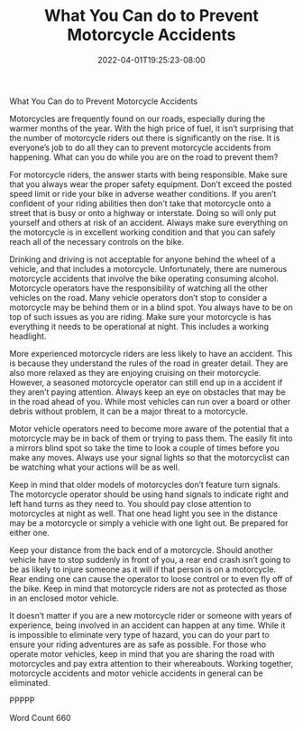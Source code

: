 ﻿---
title: "What You Can do to Prevent Motorcycle Accidents"
date: 2022-04-01T19:25:23-08:00
description: "Motorcycles and Scooters Tips for Web Success"
featured_image: "/images/Motorcycles and Scooters.jpg"
tags: ["Motorcycles and Scooters"]
---

What You Can do to Prevent Motorcycle Accidents

Motorcycles are frequently found on our roads, especially during the warmer months of the year. With the high price of fuel, it isn’t surprising that the number of motorcycle riders out there is significantly on the rise. It is everyone’s job to do all they can to prevent motorcycle accidents from happening. What can you do while you are on the road to prevent them? 

For motorcycle riders, the answer starts with being responsible. Make sure that you always wear the proper safety equipment. Don’t exceed the posted speed limit or ride your bike in adverse weather conditions. If you aren’t confident of your riding abilities then don’t take that motorcycle onto a street that is busy or onto a highway or interstate. Doing so will only put yourself and others at risk of an accident. Always make sure everything on the motorcycle is in excellent working condition and that you can safely reach all of the necessary controls on the bike.

Drinking and driving is not acceptable for anyone behind the wheel of a vehicle, and that includes a motorcycle. Unfortunately, there are numerous motorcycle accidents that involve the bike operating consuming alcohol. Motorcycle operators have the responsibility of watching all the other vehicles on the road. Many vehicle operators don’t stop to consider a motorcycle may be behind them or in a blind spot. You always have to be on top of such issues as you are riding. Make sure your motorcycle is has everything it needs to be operational at night. This includes a working headlight. 

More experienced motorcycle riders are less likely to have an accident. This is because they understand the rules of the road in greater detail. They are also more relaxed as they are enjoying cruising on their motorcycle. However, a seasoned motorcycle operator can still end up in a accident if they aren’t paying attention. Always keep an eye on obstacles that may be in the road ahead of you. While most vehicles can run over a board or other debris without problem, it can be a major threat to a motorcycle. 

Motor vehicle operators need to become more aware of the potential that a motorcycle may be in back of them or trying to pass them. The easily fit into a mirrors blind spot so take the time to look a couple of times before you make any moves. Always use your signal lights so that the motorcyclist can be watching what your actions will be as well.

Keep in mind that older models of motorcycles don’t feature turn signals. The motorcycle operator should be using hand signals to indicate right and left hand turns as they need to. You should pay close attention to motorcycles at night as well. That one head light you see in the distance may be a motorcycle or simply a vehicle with one light out. Be prepared for either one. 

Keep your distance from the back end of a motorcycle. Should another vehicle have to stop suddenly in front of you, a rear end crash isn’t going to be as likely to injure someone  as it will if that person is on a motorcycle. Rear ending one can cause the operator to loose control or to even fly off of the bike. Keep in mind that motorcycle riders are not as protected as those in an enclosed motor vehicle. 

It doesn’t matter if you are a new motorcycle rider or someone with years of experience, being involved in an accident can happen at any time. While it is impossible to eliminate very type of hazard, you can do your part to ensure your riding adventures are as safe as possible. For those who operate motor vehicles, keep in mind that you are sharing the road with motorcycles and pay extra attention to their whereabouts. Working together, motorcycle accidents and motor vehicle accidents in general can be eliminated.

PPPPP

Word Count 660

